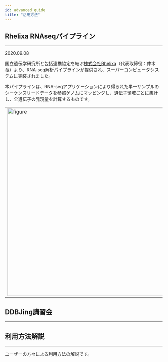 ```yaml
---
id: advanced_guide
title: "活用方法"
---
```


## Rhelixa RNAseqパイプライン

---
2020.09.08

国立遺伝学研究所と包括連携協定を結ぶ[株式会社Rhelixa](https://www.rhelixa.com/)（代表取締役：仲木 竜）より、RNA-seq解析パイプラインが提供され、スーパーコンピュータシステムに実装されました。

本パイプラインは、RNA-seqアプリケーションにより得られた単一サンプルのシーケンスリードデータを参照ゲノムにマッピングし、遺伝子領域ごとに集計し、全遺伝子の発現量を計算するものです。

<table>
<tr>
	<td><img alt="figure" src="xassets/software/pipeline.PNG" width="600" /></td>
	<td>Rhelixa RNAseqパイプラインはSingularityコンテナイメージとしての形で遺伝研スパコン上にインストールされています。<br />
Singularityコンテナイメージの遺伝研スパコン外での利用はできません。<br />
利用方法は下記リンクをご参照ください。<br />
- [Rhelixa RNAseqパイプラインの紹介](https://sc.ddbj.nig.ac.jp/ja/advanced-guide/rhelixa-rnaseq-pipeline)<br />
- [Rhelixa RNAseqパイプライン 利用マニュアル](https://sc.ddbj.nig.ac.jp/ja/advanced-guide/rhelixa-rnaseq-pipeline-manual)<br /></td>
</tr>
</table>

## DDBJing講習会

---


## 利用方法解説
---
ユーザーの方々による利用方法の解説です。


